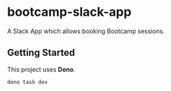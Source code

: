 # bootcamp-slack-app

A Slack App which allows booking Bootcamp sessions.

## Getting Started

This project uses **Deno**.

    deno task dev
